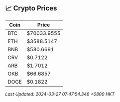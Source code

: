 ## 📈 Crypto Prices

| Coin | Price |
| ---- | ----- |
| BTC | $70033.9555 |
| ETH | $3588.5147 |
| BNB | $580.6691 |
| CRV | $0.7122 |
| ARB | $1.7012 |
| OKB | $66.6857 |
| DOGE | $0.1822 |

_Last Updated: 2024-03-27 07:47:54.346 +0800 HKT_